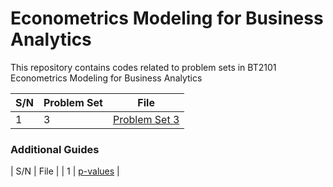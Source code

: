 # Econometrics Modeling for Business Analytics
This repository contains codes related to problem sets in BT2101 Econometrics Modeling for Business Analytics

| S/N | Problem Set | File 											|
| --- | ---			| --- 					 				 		|
| 1   | 3			| [Problem Set 3](./Problem%20Set%203.ipynb)	|

### Additional Guides

| S/N | File		|
| 1   |	[p-values](./p-value%20from%20T%20or%20Z%20scores.ipynb) |